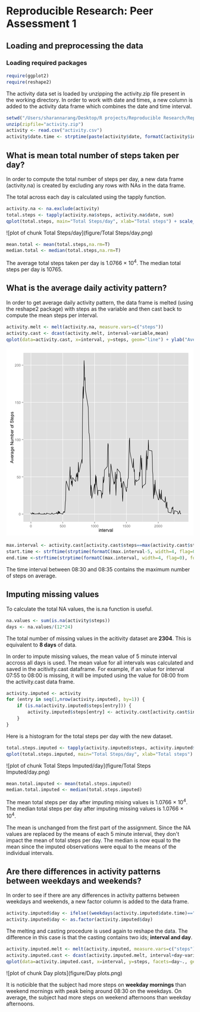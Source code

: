 # Reproducible Research: Peer Assessment 1

## Loading and preprocessing the data

### Loading required packages

```r
require(ggplot2)
require(reshape2)
```

The activity data set is loaded by unzipping the activity.zip file present in the working directory. In order to work with date and times, a new column is added to the activity data frame which combines the date and time interval. 



```r
setwd("/Users/sharannarang/Desktop/R projects/Reproducible Research/RepData_PeerAssessment1/")
unzip(zipfile="activity.zip")
activity <- read.csv("activity.csv")
activity$date.time <- strptime(paste(activity$date, formatC(activity$interval, width=4, flag=0)), format="%Y-%m-%d %H%M")
```

## What is mean total number of steps taken per day?

In order to compute the total number of steps per day, a new data frame (activity.na) is created by excluding any rows with NAs in the data frame.

The total across each day is calculated using the tapply function. 


```r
activity.na <- na.exclude(activity)
total.steps <- tapply(activity.na$steps, activity.na$date, sum)
qplot(total.steps, main="Total Steps/day", xlab="Total steps") + scale_y_discrete(breaks=seq(0,12,by=2))
```

![plot of chunk Total Steps/day](figure/Total Steps/day.png) 


```r
mean.total <- mean(total.steps,na.rm=T)
median.total <- median(total.steps,na.rm=T)
```

The average total steps taken per day is 1.0766 &times; 10<sup>4</sup>. The median total steps per day is 10765.

## What is the average daily activity pattern?

In order to get average daily activity pattern, the data frame is melted (using the reshape2 package) with steps as the variable and then cast back to compute the mean steps per interval. 


```r
activity.melt <- melt(activity.na, measure.vars=c("steps"))
activity.cast <- dcast(activity.melt, interval~variable,mean)
qplot(data=activity.cast, x=interval, y=steps, geom="line") + ylab("Average Number of Steps")
```

![plot of chunk Mean/Interval](figure/Mean/Interval.png) 


```r
max.interval <- activity.cast[activity.cast$steps==max(activity.cast$steps),1]
start.time <- strftime(strptime(formatC(max.interval-5, width=4, flag=0), format="%H%M"), format="%H:%M")
end.time <-strftime(strptime(formatC(max.interval, width=4, flag=0), format="%H%M"), format="%H:%M")
```

The time interval between 08:30 and 08:35 contains the maximum number of steps on average. 

## Imputing missing values

To calculate the total NA values, the is.na function is useful.


```r
na.values <- sum(is.na(activity$steps))
days <- na.values/(12*24)
```

The total number of missing values in the acitivity dataset are **2304**. This is equivalent to **8 days** of data. 

In order to impute missing values, the mean value of 5 minute interval accross all days is used. The mean value for all intervals was calculated and saved in the acitivity.cast dataframe. For example, if an value for interval 07:55 to 08:00 is missing, it will be imputed using the value for 08:00 from the activity.cast data frame. 


```r
activity.imputed <- activity
for (entry in seq(1,nrow(activity.imputed), by=1)) {
    if (is.na(activity.imputed$steps[entry])) {
        activity.imputed$steps[entry] <- activity.cast[activity.cast$interval==activity.imputed$interval[entry],2]
    }
}
```

Here is a histogram for the total steps per day with the new dataset. 


```r
total.steps.imputed <- tapply(activity.imputed$steps, activity.imputed$date, sum)
qplot(total.steps.imputed, main="Total Steps/day", xlab="Total steps") + scale_y_discrete(breaks=seq(0,12,by=2))
```

![plot of chunk Total Steps Imputed/day](figure/Total Steps Imputed/day.png) 


```r
mean.total.imputed <- mean(total.steps.imputed)
median.total.imputed <- median(total.steps.imputed)
```

The mean total steps per day after imputing mising values is 1.0766 &times; 10<sup>4</sup>. The median total steps per day after imputing missing values is  1.0766 &times; 10<sup>4</sup>.

The mean is unchanged from the first part of the assignment. Since the NA values are replaced by the means of each 5 minute interval, they don't impact the mean of total steps per day. The median is now equal to the mean since the imputed observations were equal to the means of the individual intervals. 

## Are there differences in activity patterns between weekdays and weekends?

In order to see if there are any differences in activity patterns between weekdays and weekends, a new factor column is added to the data frame. 


```r
activity.imputed$day <- ifelse((weekdays(activity.imputed$date.time)=="Saturday") | (weekdays(activity.imputed$date.time)=="Sunday"),"weekend","weekday")
activity.imputed$day <- as.factor(activity.imputed$day)
```

The melting and casting procedure is used again to reshape the data. The difference in this case is that the casting contains two ids; **interval and day**.   


```r
activity.imputed.melt <- melt(activity.imputed, measure.vars=c("steps"))
activity.imputed.cast <- dcast(activity.imputed.melt, interval+day~variable,mean)
qplot(data=activity.imputed.cast, x=interval, y=steps, facets=day~., geom="line") + ylab("Average Number of Steps")
```

![plot of chunk Day plots](figure/Day plots.png) 

It is noticible that the subject had more steps on **weekday mornings** than weekend mornings with peak being around 08:30 on the weekdays. On average, the subject had more steps on weekend afternoons than weekday afternoons. 
